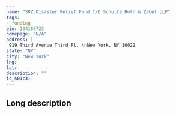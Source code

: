 ```yaml
---
name: "SRZ Disaster Relief Fund C/O Schulte Roth & Zabel LLP"
tags:
- funding
ein: 134188723
homepage: "N/A"
address: |
 919 Third Avenue Third Fl, \nNew York, NY 10022
state: "NY"
city: "New York"
lng: 
lat: 
description: ""
is_501c3: 
---
```


## Long description


